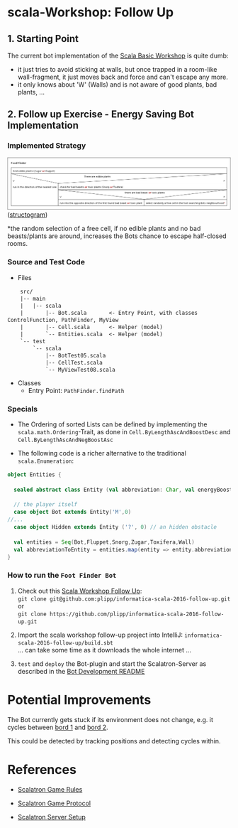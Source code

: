 scala-Workshop: Follow Up
=========================

## 1. Starting Point
The current bot implementation of the [Scala Basic Workshop](https://github.com/plipp/informatica-scala-2016) is quite
dumb: 
- it just tries to avoid sticking at walls, but once trapped in a room-like wall-fragment, it just moves back and force
and can't escape any more. 
- it only knows about 'W' (Walls) and is not aware of good plants, bad plants, ... 

## 2. Follow up Exercise - Energy Saving Bot Implementation

### Implemented Strategy

![alt Strategy](docs/bot-strategy/Food_Finder.png "Food Finder Bot Strategy")
([structogram](https://en.wikipedia.org/wiki/Nassi%E2%80%93Shneiderman_diagram))

*the random selection of a free cell, if no edible plants and no bad beasts/plants are around, increases the Bots chance
to escape half-closed rooms.

### Source and Test Code

- Files

```
    src/
    |-- main
    |   |-- scala
    |       |-- Bot.scala       <- Entry Point, with classes ControlFunction, PathFinder, MyView
    |       |-- Cell.scala      <- Helper (model)
    |       `-- Entities.scala  <- Helper (model)
    `-- test
        `-- scala
            |-- BotTest05.scala
            |-- CellTest.scala
            `-- MyViewTest08.scala
```
- Classes
  - Entry Point: `PathFinder.findPath`
  
### Specials

- The Ordering of sorted Lists can be defined by implementing the `scala.math.Ordering`-Trait, as done in 
`Cell.ByLengthAscAndBoostDesc` and `Cell.ByLengthAscAndNegBoostAsc`

- The following code is a richer alternative to the traditional `scala.Enumeration`:
```scala
object Entities {

  sealed abstract class Entity (val abbreviation: Char, val energyBoost: Int)

  // the player itself
  case object Bot extends Entity('M',0)
//...
  case object Hidden extends Entity ('?', 0) // an hidden obstacle

  val entities = Seq(Bot,Fluppet,Snorg,Zugar,Toxifera,Wall)
  val abbreviationToEntity = entities.map(entity => entity.abbreviation -> entity).toMap
}
```

### How to run the `Foot Finder Bot`
    
1. Check out this [Scala Workshop Follow Up](https://github.com/plipp/informatica-scala-2016-follow-up):<br>
   `git clone git@github.com:plipp/informatica-scala-2016-follow-up.git` or <br>
   `git clone https://github.com/plipp/informatica-scala-2016-follow-up.git`

2. Import the scala workshop follow-up project into IntelliJ: `informatica-scala-2016-follow-up/build.sbt`<br>
   ... can take some time as it downloads the whole internet ...
   
3. `test` and `deploy` the Bot-plugin and start the Scalatron-Server as described in the [Bot Development README](https://github.com/plipp/informatica-scala-2016/tree/master/docs/bot-development)

# Potential Improvements
The Bot currently gets stuck if its environment does not change, e.g. it cycles between [bord 1](./src/test/resources/stuckBot_1_0.txt) and 
[bord 2](./src/test/resources/stuckBot_1_1.txt).

This could be detected by tracking positions and detecting cycles within. 

# References

- [Scalatron Game Rules](https://github.com/plipp/scalatron/blob/master/Scalatron/doc/markdown/Scalatron%20Game%20Rules.md)
- [Scalatron Game Protocol](https://github.com/plipp/scalatron/blob/master/Scalatron/doc/markdown/Scalatron%20Protocol.md)

- [Scalatron Server Setup](https://github.com/plipp/scalatron/blob/master/Scalatron/doc/markdown/Scalatron%20Server%20Setup.md#botwar-game-options)